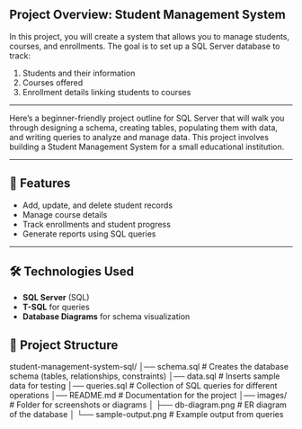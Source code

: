 ## Project Overview: Student Management System
In this project, you will create a system that allows you to manage students, courses, and enrollments. The goal is to set up a SQL Server database to track:
1.	Students and their information
2.	Courses offered
3.	Enrollment details linking students to courses
________________________________________
Here’s a beginner-friendly project outline for SQL Server that will walk you through designing a schema, creating tables, populating them with data, and writing queries to analyze and manage data. This project involves building a Student Management System for a small educational institution.
________________________________________

## 🚀 Features
- Add, update, and delete student records
- Manage course details
- Track enrollments and student progress
- Generate reports using SQL queries

---

## 🛠️ Technologies Used
- **SQL Server** (SQL)
- **T-SQL** for queries
- **Database Diagrams** for schema visualization

## 📂 Project Structure

student-management-system-sql/
│── schema.sql           # Creates the database schema (tables, relationships, constraints)
│── data.sql             # Inserts sample data for testing
│── queries.sql          # Collection of SQL queries for different operations
│── README.md            # Documentation for the project
│── images/              # Folder for screenshots or diagrams
│   ├── db-diagram.png   # ER diagram of the database
│   └── sample-output.png # Example output from queries



